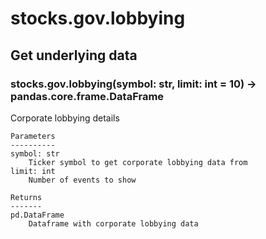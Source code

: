 # stocks.gov.lobbying

## Get underlying data 
### stocks.gov.lobbying(symbol: str, limit: int = 10) -> pandas.core.frame.DataFrame

Corporate lobbying details

    Parameters
    ----------
    symbol: str
        Ticker symbol to get corporate lobbying data from
    limit: int
        Number of events to show

    Returns
    -------
    pd.DataFrame
        Dataframe with corporate lobbying data
